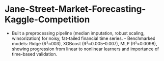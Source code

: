 # Jane-Street-Market-Forecasting-Kaggle-Competition
- Built a preprocessing pipeline (median imputation, robust scaling, winsorization) for noisy, fat-tailed financial time series. - Benchmarked models: Ridge (R²≈003), XGBoost (R²≈0.005–0.007), MLP (R²≈0.0098), showing progression from linear to nonlinear learners and importance of time-based validation.
